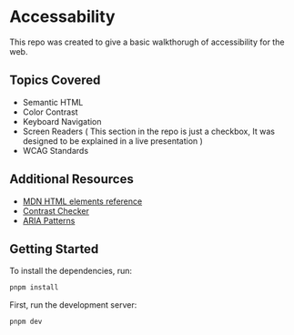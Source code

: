 # Accessability

This repo was created to give a basic walkthorugh of accessibility for the web.

## Topics Covered

- Semantic HTML
- Color Contrast
- Keyboard Navigation
- Screen Readers ( This section in the repo is just a checkbox, It was designed to be explained
  in a live presentation )
- WCAG Standards

## Additional Resources

- [MDN HTML elements reference](https://developer.mozilla.org/en-US/docs/Web/HTML/Element)
- [Contrast Checker](https://contrastchecker.com/)
- [ARIA Patterns](https://www.w3.org/WAI/ARIA/apg/patterns/)

## Getting Started

To install the dependencies, run:

```bash
pnpm install
```

First, run the development server:

```bash
pnpm dev
```
